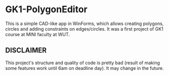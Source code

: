 # GK1-PolygonEditor
This is a simple CAD-like app in WinForms, which allows creating polygons, circles and adding constraints on edges/circles. It was a first project of GK1 course at MINI faculty at WUT.

## DISCLAIMER
This project's structure and quality of code is pretty bad (result of making some features work until 6am on deadline day). It may change in the future.
